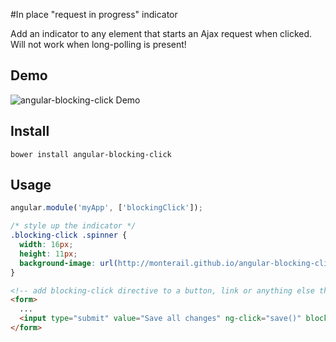 #In place "request in progress" indicator

Add an indicator to any element that starts an Ajax request when clicked. Will not work when long-polling is present!

## Demo

![angular-blocking-click Demo](http://monterail.github.io/angular-blocking-click/images/screencast.gif)

## Install

```
bower install angular-blocking-click
```

## Usage

```js
angular.module('myApp', ['blockingClick']);
```

```css
/* style up the indicator */
.blocking-click .spinner {
  width: 16px;
  height: 11px;
  background-image: url(http://monterail.github.io/angular-blocking-click/images/spinner-small.gif);
}
```

```html
<!-- add blocking-click directive to a button, link or anything else that starts an XML HTTP request on click -->
<form>
  ...
  <input type="submit" value="Save all changes" ng-click="save()" blocking-click>
</form>
```
